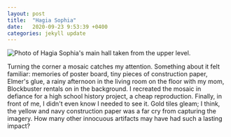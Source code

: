 ```yaml
---
layout: post
title:  "Hagia Sophia"
date:   2020-09-23 9:53:39 +0400
categories: jekyll update
---
```

<img src="//images.weserv.nl/?url=havemapswill.travel/img/2020-09-23-hagia-sophia.png&&w=500h=400&dpr=3" alt="Photo of Hagia Sophia's main hall taken from the upper level.">

Turning the corner a mosaic catches my attention. Something about it felt familiar: memories of poster board, tiny pieces of construction paper, Elmer's glue, a rainy afternoon in the living room on the floor with my mom, Blockbuster rentals on in the background. I recreated the mosaic in defiance for a high school history project, a cheap reproduction. Finally, in front of me, I didn't even know I needed to see it. Gold tiles gleam; I think, the yellow and navy construction paper was a far cry from capturing the imagery. How many other innocuous artifacts may have had such a lasting impact?
